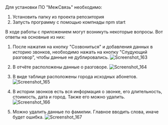 Для установки ПО "МежСвязь" необходимо:
1. Установить папку из проекта репозитория
2. Запусть программу с помощью компнады npm start

В ходе работы с приложением могут возникуть некоторые вопросы. Вот ответы на основные из них:
1. После нажатия на кнопку "Созвониться" и добавления данных в историю звонков, необходимо нажать на кнопку "Слудующий разговор", чтобы данные не дублировались.
   ![Screenshot_163](https://github.com/user-attachments/assets/69de35c8-40e4-4e1f-af43-515ae9385117)

2. В отчёте расположены данные о разговоре.
   ![Screenshot_164](https://github.com/user-attachments/assets/e0b74c34-50c0-40c8-bd6d-f17f1de00bda)

3. В виде таблице расположены города исходных абонетов.
   ![Screenshot_165](https://github.com/user-attachments/assets/cb73fdb3-4cb9-44ab-ab59-0c0431283906)
4. В истории звонков есть вся информация о звонке, его длительность, стоимость, дата и город. Также его можно удалить.
   ![Screenshot_166](https://github.com/user-attachments/assets/79be1267-25c1-4408-af7d-5eec1812860b)
5. Можно удалить данные по фамилии. Главное вводить слова, иначе будет ошибка. 
   ![Screenshot_167](https://github.com/user-attachments/assets/bd72d5ad-a515-4833-ae76-b828d0f04fe3)
